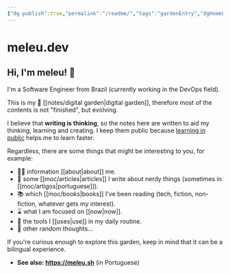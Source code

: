 ```yaml
---
{"dg-publish":true,"permalink":"/readme/","tags":"gardenEntry","dgHomeLink":true,"dgPassFrontmatter":false,"dgShowBacklinks":false,"dgShowLocalGraph":false}
---
```


# meleu.dev

## Hi, I'm meleu! 👋

I'm a Software Engineer from Brazil (currently working in the DevOps field).

This is my 🌱 [[notes/digital garden|digital garden]], therefore most of the contents is not "finished", but evolving.

I believe that **writing is thinking**, so the notes here are written to aid my thinking, learning and creating. I keep them public because [learning in public](https://www.swyx.io/learn-in-public/) helps me to learn faster.

Regardless, there are some things that might be interesting to you, for example:

- 🧑‍💻 information [[about|about]] me.
- 📰 some [[moc/articles|articles]] I write about nerdy things (sometimes in [[moc/artigos|portuguese]]).
- 📚 which [[moc/books|books]] I've been reading (tech, fiction, non-fiction, whatever gets my interest).
- ⌛ what I am focused on [[now|now]].
- 🧰 the tools I [[uses|use]] in my daily routine.
- 💭 other random thoughts...

If you're curious enough to explore this garden, keep in mind that it can be a bilingual experience.

- **See also: <https://meleu.sh>** (in Portuguese)